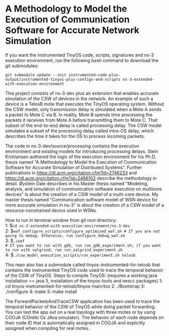 # A Methodology to Model the Execution of Communication Software for Accurate Network Simulation

If you want the instrumented TinyOS code, scripts, signatures and ns-3 execution environment, run the following bash command to download the git submodules:
```
git submodule update --init instrumented-code-plus-output/instrumented-tinyos-plus-configs-and-scripts ns-3-extended-with-execution-environment
```

This project consists of ns-3-dev plus an extension that enables accurate simulation of the CSW of devices in the network. An example of such a device is a TelosB mote that executes the TinyOS operating system. Without the CSW model, only transmission delay is simulated when a Mote A sends a packet to Mote C via B. In reality, Mote B spends time processing the packets it receives from Mote A before transmitting them to Mote C. That subset of the end-to-end delay is called processing delay. The CSW model simulates a subset of the processing delay called intra-OS delay, which describes the time it takes for the OS to process incoming packets.

The code in ns-3-dev/source/processing contains the execution environment and existing models for introducing processing delays. Stein Kristiansen authored the logic of the execution environment for his Ph.D. thesis named "A Methodology to Model the Execution of Communication Software for Accurate Simulation of Distributed Systems". Further publications in https://dl.acm.org/citation.cfm?id=2746233 and https://dl.acm.org/citation.cfm?id=2486102 describe the methodology in detail. Øystein Dale describes in his Master thesis named "Modeling, analysis, and simulation of communication software execution on multicore devices" is about the creation of a CSW model of a multi-core device. My master thesis named "Communication software model of WSN device for more accurate simulation in ns-3" is about the creation of a CSW model of a resource-constrained device used in WSNs.

How to run in terminal window from git root directory:<br/>
1: $```cd ns-3-extended-with-execution-environment/ns-3-dev```<br/>
2: $```waf_configure_scripts/configure_optimized_waf.sh # If you are not going to debug. Otherwise, run configure_debug_waf.sh```<br/>
3: $```./waf```<br/>
    ```# If you want to run with gdb, run run_gdb_experiment.sh; if you want to run with valgrind, run run_valgrind_experiment.sh```<br/>
4: $```./csw_model_execution_scripts/run_experiment.sh telosb```

This repo also has a submodule called tinyos-instrumented-for-telosb that contains the instrumented TinyOS code used to trace the temporal behavior of the CSW of TinyOS.
Steps to compile TinyOS: (requires a working java installation >= java 5, installation of the tinyos-tools and nescc packages)
1: cd tinyos-instrumented-for-telosb/tinyos-main/tos
2: ./Bootstrap
3: ./configure
4: make
5: make install

The ForwardPacketsAndTraceCSW application has been used to trace the temporal behavior of the CSW of TinyOS while doing packet forwarding. You can test the app out on a real topology with three motes or by using COOJA (COntiki Os JAva simulator). The behavior of each node depends on their node ID that is automatically assigned in COOJA and explicitly assigned when compiling for real motes.

